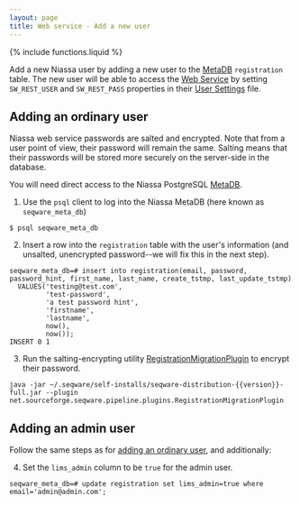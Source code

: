 ```yaml
---
layout: page
title: Web service - Add a new user
---
```

{% include functions.liquid %}

Add a new Niassa user by adding a new user to the [MetaDB]({{version_url}}/metadb) `registration` table.
The new user will be able to access the 
[Web Service]({{version_url}}/web-service) by setting `SW_REST_USER` and 
`SW_REST_PASS` properties in their 
[User Settings]({{version_url}}/environment/user-configuration) file.

## Adding an ordinary user

Niassa web service passwords are salted and encrypted. Note that from a user 
point of view, their password will remain the same. Salting means that 
their passwords will be stored more securely on the server-side in the database.

You will need direct access to the Niassa PostgreSQL 
[MetaDB]({{version_url}}/metadb).

1. Use the `psql` client to log into the Niassa MetaDB (here known as 
  `seqware_meta_db`)
  ```
$ psql seqware_meta_db
  ```
2. Insert a row into the `registration` table with the user's information (and
  unsalted, unencrypted password--we will fix this in the next step).
  ```
seqware_meta_db=# insert into registration(email, password, password_hint, first_name, last_name, create_tstmp, last_update_tstmp)
    VALUES('testing@test.com', 
           'test-password', 
           'a test password hint', 
           'firstname', 
           'lastname', 
           now(), 
           now());
INSERT 0 1
  ```
3. Run the salting-encrypting utility 
  [RegistrationMigrationPlugin](https://github.com/oicr-gsi/niassa/blob/develop/seqware-pipeline/src/main/java/net/sourceforge/seqware/pipeline/plugins/RegistrationMigrationPlugin.java) 
  to encrypt their password.
  ```
java -jar ~/.seqware/self-installs/seqware-distribution-{{version}}-full.jar --plugin net.sourceforge.seqware.pipeline.plugins.RegistrationMigrationPlugin
  ```

## Adding an admin user

Follow the same steps as for [adding an ordinary user](#adding-an-ordinary-user), and additionally: 

4. Set the `lims_admin` column to be `true` for the admin user.
  ```
seqware_meta_db=# update registration set lims_admin=true where email='admin@admin.com';
  ```
